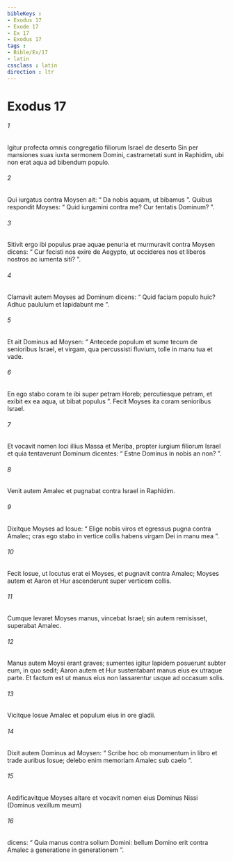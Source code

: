 ```yaml
---
bibleKeys : 
- Exodus 17
- Exode 17
- Ex 17
- Exodus 17
tags : 
- Bible/Ex/17
- latin
cssclass : latin
direction : ltr
---
```


# Exodus 17

###### 1
Igitur profecta omnis congregatio filiorum Israel de deserto Sin per mansiones suas iuxta sermonem Domini, castrametati sunt in Raphidim, ubi non erat aqua ad bibendum populo. 
###### 2
Qui iurgatus contra Moysen ait: “ Da nobis aquam, ut bibamus ”. Quibus respondit Moyses: “ Quid iurgamini contra me? Cur tentatis Dominum? ”. 
###### 3
Sitivit ergo ibi populus prae aquae penuria et murmuravit contra Moysen dicens: “ Cur fecisti nos exire de Aegypto, ut occideres nos et liberos nostros ac iumenta siti? ”. 
###### 4
Clamavit autem Moyses ad Dominum dicens: “ Quid faciam populo huic? Adhuc paululum et lapidabunt me ”. 
###### 5
Et ait Dominus ad Moysen: “ Antecede populum et sume tecum de senioribus Israel, et virgam, qua percussisti fluvium, tolle in manu tua et vade. 
###### 6
En ego stabo coram te ibi super petram Horeb; percutiesque petram, et exibit ex ea aqua, ut bibat populus ”. Fecit Moyses ita coram senioribus Israel. 
###### 7
Et vocavit nomen loci illius Massa et Meriba, propter iurgium filiorum Israel et quia tentaverunt Dominum dicentes: “ Estne Dominus in nobis an non? ”.
###### 8
Venit autem Amalec et pugnabat contra Israel in Raphidim. 
###### 9
Dixitque Moyses ad Iosue: “ Elige nobis viros et egressus pugna contra Amalec; cras ego stabo in vertice collis habens virgam Dei in manu mea ”. 
###### 10
Fecit Iosue, ut locutus erat ei Moyses, et pugnavit contra Amalec; Moyses autem et Aaron et Hur ascenderunt super verticem collis. 
###### 11
Cumque levaret Moyses manus, vincebat Israel; sin autem remisisset, superabat Amalec. 
###### 12
Manus autem Moysi erant graves; sumentes igitur lapidem posuerunt subter eum, in quo sedit; Aaron autem et Hur sustentabant manus eius ex utraque parte. Et factum est ut manus eius non lassarentur usque ad occasum solis. 
###### 13
Vicitque Iosue Amalec et populum eius in ore gladii. 
###### 14
Dixit autem Dominus ad Moysen: “ Scribe hoc ob monumentum in libro et trade auribus Iosue; delebo enim memoriam Amalec sub caelo ”. 
###### 15
Aedificavitque Moyses altare et vocavit nomen eius Dominus Nissi (Dominus vexillum meum) 
###### 16
dicens: “ Quia manus contra solium Domini: bellum Domino erit contra Amalec a generatione in generationem ”.
